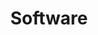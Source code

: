 ---
title: Software
layout: category
permalink: /category/software/
taxonomy: software
entries_layout: grid
sidebar:
    nav: "docs"
---